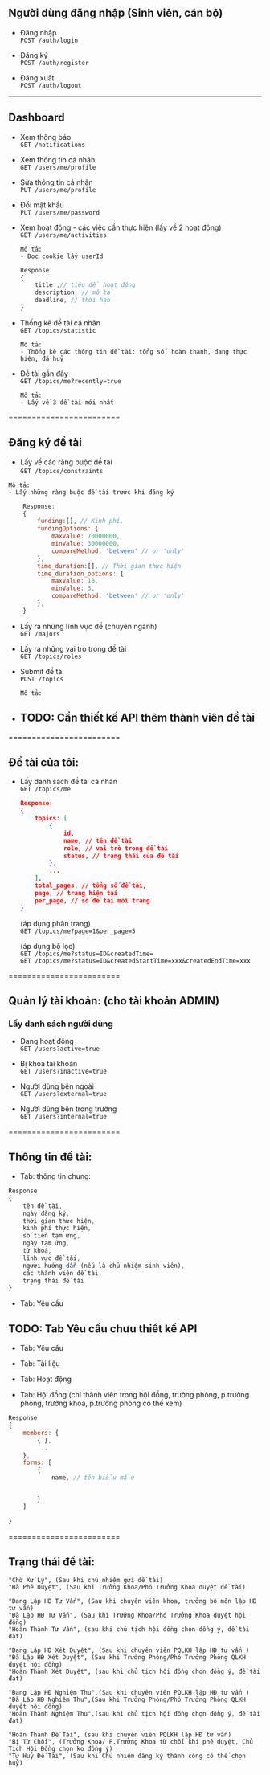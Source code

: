 ## Người dùng đăng nhập (Sinh viên, cán bộ)

-   Đăng nhập
    <br/>
    `POST /auth/login`

-   Đăng ký
    <br/>
    `POST /auth/register`

-   Đăng xuất
    <br/>
    `POST /auth/logout`

<hr/>

## Dashboard

-   Xem thông báo
    <br/>
    `GET /notifications`

-   Xem thống tin cá nhân
    <br/>
    `GET /users/me/profile`

-   Sửa thông tin cá nhân
    <br/>
    `PUT /users/me/profile`

-   Đổi mật khẩu
    <br/>
    `PUT /users/me/password`

-   Xem hoạt động - các việc cần thực hiện (lấy về 2 hoạt động)
    <br/>
    `GET /users/me/activities`
    <br/>

    ```
    Mô tả:
    - Đọc cookie lấy userId
    ```

    ```js
    Response:
    {
        title ,// tiêu đề hoạt động
        description, // mô tả
        deadline, // thời hạn
    }
    ```

-   Thống kê đề tài cá nhân
    <br/>
    `GET /topics/statistic`

    ```
    Mô tả:
    - Thống kê các thông tin đề tài: tổng số, hoàn thành, đang thực hiện, đã huỷ
    ```

-   Đề tài gần đây
    <br/>
    `GET /topics/me?recently=true`
    ```
    Mô tả:
    - Lấy về 3 đề tài mới nhất
    ```

========================

## Đăng ký đề tài

-   Lấy về các ràng buộc đề tài
    <br/>
    `GET /topics/constraints`

```
Mô tả:
- Lấy những ràng buộc đề tài trước khi đăng ký
```

```js
    Response:
    {
        funding:[], // Kinh phí,
        fundingOptions: {
            maxValue: 70000000,
            minValue: 30000000,
            compareMethod: 'between' // or 'only'
        },
        time_duration:[], // Thời gian thực hiện
        time_duration_options: {
            maxValue: 18,
            minValue: 3,
            compareMethod: 'between' // or 'only'
        },
    }
```

-   Lấy ra những lĩnh vực đề (chuyên ngành)
    <br/>
    `GET /majors`

-   Lấy ra những vai trò trong đề tài
    <br/>
    `GET /topics/roles`

-   Submit đề tài
    <br/>
    `POST /topics`
    ```
    Mô tả:
    ```
-   ## TODO: Cần thiết kế API thêm thành viên đề tài

========================

## Đề tài của tôi:

-   Lấy danh sách đề tài cá nhân
    <br/>
    `GET /topics/me`

    ```json
    Response:
    {
        topics: [
            {
                id,
                name, // tên đề tài
                role, // vai trò trong đề tài
                status, // trạng thái của đề tài
            },
            ...
        ],
        total_pages, // tổng số đề tài,
        page, // trang hiện tại
        per_page, // số đề tài mỗi trang
    }
    ```

    (áp dụng phân trang)
    <br/>
    `GET /topics/me?page=1&per_page=5`
    <br/>

    (áp dụng bộ lọc)
    <br/>
    `GET /topics/me?status=ID&createdTime=`
    <br/>
    `GET /topics/me?status=ID&createdStartTime=xxx&createdEndTime=xxx`
    <br/>

========================

## Quản lý tài khoản: (cho tài khoản ADMIN)

### Lấy danh sách người dùng

-   Đang hoạt động
    <br/>
    `GET /users?active=true`

-   Bị khoá tài khoản
    <br/>
    `GET /users?inactive=true`

-   Người dùng bên ngoài
    <br/>
    `GET /users?external=true`

-   Người dùng bên trong trường
    <br/>
    `GET /users?internal=true`

========================

## Thông tin đề tài:

-   Tab: thông tin chung:

```js
Response
{
    tên đề tài,
    ngày đăng ký,
    thời gian thực hiện,
    kinh phí thực hiện,
    số tiền tạm ứng,
    ngày tạm ứng,
    từ khoá,
    lĩnh vực đề tài,
    người hướng dẫn (nếu là chủ nhiệm sinh viên),
    các thành viên đề tài,
    trạng thái đề tài
}
```

-   Tab: Yêu cầu

## TODO: Tab Yêu cầu chưu thiết kế API

-   Tab: Yêu cầu
-   Tab: Tài liệu
-   Tab: Hoạt động

-   Tab: Hội đồng (chỉ thành viên trong hội đồng,
    trưởng phòng, p.trưởng phòng, trưởng khoa, p.trưởng phòng có thể xem)

```js
Response
{
    members: {
        { },
        ...
    },
    forms: [
        {
            name, // tên biểu mẩu


        }
    ]

}
```

========================

## Trạng thái đề tài:

    "Chờ Xử Lý", (Sau khi chủ nhiệm gửi đề tài)
    "Đã Phê Duyệt", (Sau khi Trưởng Khoa/Phó Trưởng Khoa duyệt đề tài)

    "Đang Lập HĐ Tư Vấn", (Sau khi chuyên viên khoa, trưởng bộ môn lập HĐ tư vấn)
    "Đã Lập HĐ Tư Vấn", (Sau khi Trưởng Khoa/Phó Trưởng Khoa duyệt hội đồng)
    "Hoàn Thành Tư Vấn", (sau khi chủ tịch hội đồng chọn đồng ý, đề tài đạt)

    "Đang Lập HĐ Xét Duyệt", (Sau khi chuyên viên PQLKH lập HĐ tư vấn )
    "Đã Lập HĐ Xét Duyệt", (Sau khi Trưởng Phòng/Phó Trưởng Phòng QLKH duyệt hội đồng)
    "Hoàn Thành Xét Duyệt", (sau khi chủ tịch hội đồng chọn đồng ý, đề tài đạt)

    "Đang Lập HĐ Nghiệm Thu",(Sau khi chuyên viên PQLKH lập HĐ tư vấn )
    "Đã Lập HĐ Nghiệm Thu",(Sau khi Trưởng Phòng/Phó Trưởng Phòng QLKH duyệt hội đồng)
    "Hoàn Thành Nghiệm Thu",(sau khi chủ tịch hội đồng chọn đồng ý, đề tài đạt)

    "Hoàn Thành Đề Tài", (sau khi chuyên viên PQLKH lập HĐ tư vấn)
    "Bị Từ Chối", (Trưởng Khoa/ P.Trưởng Khoa từ chối khi phê duyệt, Chủ Tịch Hội Đồng chọn ko đồng ý)
    "Tự Huỷ Đề Tài", (Sau khi Chủ nhiệm đăng ký thành công có thể chọn huỷ)

